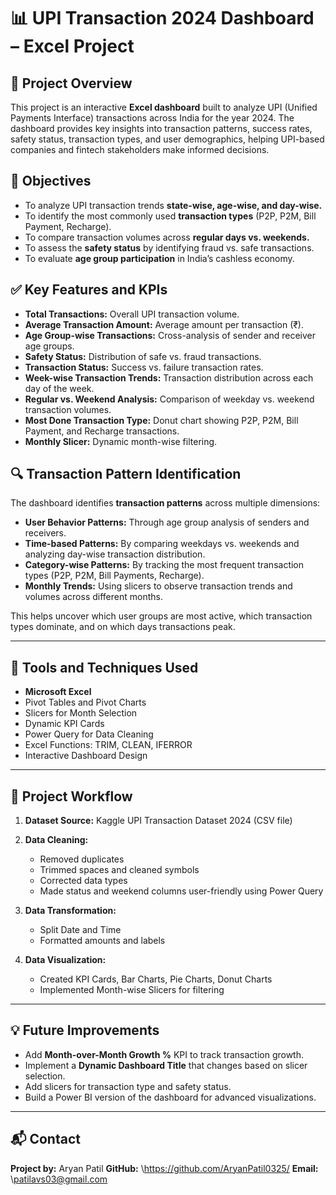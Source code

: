 # 📊 UPI Transaction 2024 Dashboard – Excel Project

## 📂 Project Overview

This project is an interactive **Excel dashboard** built to analyze UPI (Unified Payments Interface) transactions across India for the year 2024. The dashboard provides key insights into transaction patterns, success rates, safety status, transaction types, and user demographics, helping UPI-based companies and fintech stakeholders make informed decisions.

## 🎯 Objectives

* To analyze UPI transaction trends **state-wise, age-wise, and day-wise.**
* To identify the most commonly used **transaction types** (P2P, P2M, Bill Payment, Recharge).
* To compare transaction volumes across **regular days vs. weekends.**
* To assess the **safety status** by identifying fraud vs. safe transactions.
* To evaluate **age group participation** in India’s cashless economy.


## ✅ Key Features and KPIs

* **Total Transactions:** Overall UPI transaction volume.
* **Average Transaction Amount:** Average amount per transaction (₹).
* **Age Group-wise Transactions:** Cross-analysis of sender and receiver age groups.
* **Safety Status:** Distribution of safe vs. fraud transactions.
* **Transaction Status:** Success vs. failure transaction rates.
* **Week-wise Transaction Trends:** Transaction distribution across each day of the week.
* **Regular vs. Weekend Analysis:** Comparison of weekday vs. weekend transaction volumes.
* **Most Done Transaction Type:** Donut chart showing P2P, P2M, Bill Payment, and Recharge transactions.
* **Monthly Slicer:** Dynamic month-wise filtering.

## 🔍 Transaction Pattern Identification

The dashboard identifies **transaction patterns** across multiple dimensions:

* **User Behavior Patterns:**
  Through age group analysis of senders and receivers.
* **Time-based Patterns:**
  By comparing weekdays vs. weekends and analyzing day-wise transaction distribution.
* **Category-wise Patterns:**
  By tracking the most frequent transaction types (P2P, P2M, Bill Payments, Recharge).
* **Monthly Trends:**
  Using slicers to observe transaction trends and volumes across different months.

This helps uncover which user groups are most active, which transaction types dominate, and on which days transactions peak.

---

## 🔧 Tools and Techniques Used

* **Microsoft Excel**
* Pivot Tables and Pivot Charts
* Slicers for Month Selection
* Dynamic KPI Cards
* Power Query for Data Cleaning
* Excel Functions: TRIM, CLEAN, IFERROR
* Interactive Dashboard Design

---

## 🚀 Project Workflow

1. **Dataset Source:** Kaggle UPI Transaction Dataset 2024 (CSV file)
2. **Data Cleaning:**

   * Removed duplicates
   * Trimmed spaces and cleaned symbols
   * Corrected data types
   * Made status and weekend columns user-friendly using Power Query
3. **Data Transformation:**

   * Split Date and Time
   * Formatted amounts and labels
4. **Data Visualization:**

   * Created KPI Cards, Bar Charts, Pie Charts, Donut Charts
   * Implemented Month-wise Slicers for filtering

---

## 💡 Future Improvements

* Add **Month-over-Month Growth %** KPI to track transaction growth.
* Implement a **Dynamic Dashboard Title** that changes based on slicer selection.
* Add slicers for transaction type and safety status.
* Build a Power BI version of the dashboard for advanced visualizations.

---

## 📬 Contact

**Project by:** Aryan Patil
**GitHub:** \https://github.com/AryanPatil0325/
**Email:** \patilavs03@gmail.com
